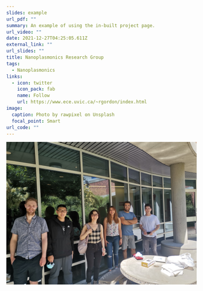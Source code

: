 ```yaml
---
slides: example
url_pdf: ""
summary: An example of using the in-built project page.
url_video: ""
date: 2021-12-27T04:25:05.611Z
external_link: ""
url_slides: ""
title: Nanoplasmonics Research Group
tags:
  - Nanoplasmonics
links:
  - icon: twitter
    icon_pack: fab
    name: Follow
    url: https://www.ece.uvic.ca/~rgordon/index.html
image:
  caption: Photo by rawpixel on Unsplash
  focal_point: Smart
url_code: ""
---
```

![](nanosecret_1.jpg)